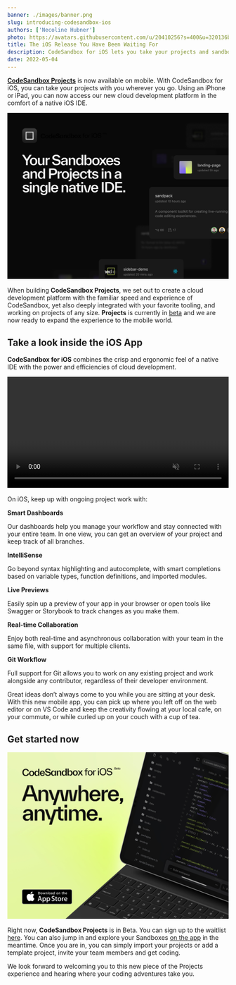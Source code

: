 ```yaml
---
banner: ./images/banner.png
slug: introducing-codesandbox-ios
authors: ['Necoline Hubner']
photo: https://avatars.githubusercontent.com/u/20410256?s=400&u=320136b3c19477e45debac674c72ce783409898f&v=4
title: The iOS Release You Have Been Waiting For
description: CodeSandbox for iOS lets you take your projects and sandboxes with you wherever you go. Using an iPhone or iPad, you can now access our new cloud development platform in the comfort of a native iOS IDE..
date: 2022-05-04
---
```


[**CodeSandbox Projects**](https://codesandbox.io/post/announcing-codesandbox-projects) is now available on mobile. With CodeSandbox for iOS, you can take your projects with you wherever you go. Using an iPhone or iPad, you can now access our new cloud development platform in the comfort of a native iOS IDE.

![sandboxes and projects](./images/sandboxes-projects.png)



When building **CodeSandbox Projects**, we set out to create a cloud development platform with the familiar speed and experience of CodeSandbox, yet also deeply integrated with your favorite tooling, and working on projects of any size. **Projects** is currently in [beta](https://projects.codesandbox.io/) and we are now ready to expand the experience to the mobile world.


## Take a look inside the iOS App

**CodeSandbox for iOS** combines the crisp and ergonomic feel of a native IDE with the power and efficiencies of cloud development.

<video autoplay loop muted playsinline width="100%">
  <source src="./images/iOS-Intro.mp4" type="video/mp4">
</video>



On iOS, keep up with ongoing project work with:

**Smart Dashboards**

Our dashboards help you manage your workflow and stay connected with your entire team. In one view, you can get an overview of your project and keep track of all branches.

**IntelliSense**

Go beyond syntax highlighting and autocomplete, with smart completions based on variable types, function definitions, and imported modules.

**Live Previews**

Easily spin up a preview of your app in your browser or open tools like Swagger or Storybook to track changes as you make them. 

**Real-time Collaboration**

Enjoy both real-time and asynchronous collaboration with your team in the same file, with support for multiple clients.

**Git Workflow**

Full support for Git allows you to work on any existing project and work alongside any contributor, regardless of their developer environment.

Great ideas don’t always come to you while you are sitting at your desk. With this new mobile app, you can pick up where you left off on the web editor or on VS Code and keep the creativity flowing at your local cafe, on your commute, or while curled up on your couch with a cup of tea.

## Get started now

<a 
  href="https://apps.apple.com/us/app/play-js-javascript-ide/id1423330822">
  ![anytime, anywhere](./images/anytime-anywhere.png)
</a>

Right now, **CodeSandbox Projects** is in Beta. You can sign up to the waitlist [here](https://codesandbox.io/ios). You can also jump in and explore your Sandboxes [on the app](https://apps.apple.com/us/app/play-js-javascript-ide/id1423330822) in the meantime. Once you are in, you can simply import your projects or add a template project, invite your team members and get coding. 

We look forward to welcoming you to this new piece of the Projects experience and hearing where your coding adventures take you.
